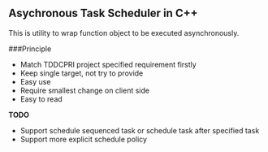 ## Asychronous Task Scheduler in C++

This is utility to wrap function object to be executed asynchronously.

###Principle

- Match TDDCPRI project specified requirement firstly
- Keep single target, not try to provide 
- Easy use
- Require smallest change on client side
- Easy to read

**TODO**

- Support schedule sequenced task or schedule task after specified task
- Support more explicit schedule policy